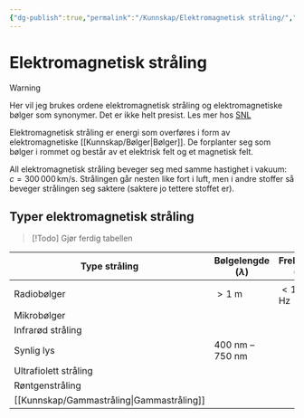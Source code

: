 ```yaml
---
{"dg-publish":true,"permalink":"/Kunnskap/Elektromagnetisk stråling/","title":"Elektromagnetisk stråling","tags":["naturfag","fysikk"]}
---
```



# Elektromagnetisk stråling
>[!Warning]
>Her vil jeg brukes ordene elektromagnetisk stråling og elektromagnetiske bølger som synonymer. Det er ikke helt presist. Les mer hos [SNL](https://snl.no/elektromagnetisk_str%C3%A5ling)

Elektromagnetisk stråling er energi som overføres i form av elektromagnetiske [[Kunnskap/Bølger\|Bølger]]. De forplanter seg som bølger i rommet og består av et elektrisk felt og et magnetisk felt.

All elektromagnetisk stråling beveger seg med samme hastighet i vakuum: $c = 300\,000\, \text{km/s}$. Strålingen går nesten like fort i luft, men i andre stoffer så beveger strålingen seg saktere (saktere jo tettere stoffet er).

## Typer elektromagnetisk stråling
>[!Todo]
>Gjør ferdig tabellen

| Type stråling         | Bølgelengde ($\lambda$) | Frekvens ($f$) |
| --------------------- | --------------------- | -------------- |
| Radiobølger           | $> 1$ m               | $< 10^{8}$ Hz  |
| Mikrobølger           |                       |                |
| Infrarød stråling     |                       |                |
| Synlig lys            | 400 nm – 750 nm       |                |
| Ultrafiolett stråling |                       |                |
| Røntgenstråling       |                       |                |
| [[Kunnskap/Gammastråling\|Gammastråling]]     |                       |                |
